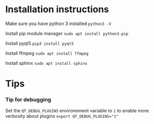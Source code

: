 # Installation instructions

Make sure you have python 3 installed
`python3 -V`

Install pip module manager
`sudo apt install python3-pip`

Install pyqt5
`pip3 install pyqt5`

Install ffmpeg
`sudo apt install ffmpeg`

Install sphinx
`sudo apt install sphinx`

# Tips
### Tip for debugging
Set the `QT_DEBUG_PLUGINS` environement variable to `1` to enable more verbosity about plugins
`export QT_DEBUG_PLUGINS="1"`

